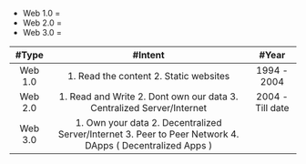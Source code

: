 * Web 1.0 = 
* Web 2.0 = 
* Web 3.0 = 


| #Type  | #Intent |#Year |
| :---: | :---: | :---: |
| Web 1.0  |1. Read the content 2. Static websites |1994 - 2004 |
| Web 2.0 | 1. Read and Write 2. Dont own our data 3. Centralized Server/Internet | 2004 - Till date |
| Web 3.0 | 1. Own your data 2. Decentralized Server/Internet 3. Peer to Peer Network 4. DApps ( Decentralized Apps )| |
